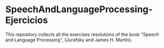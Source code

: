 # SpeechAndLanguageProcessing-Ejercicios

This repository collects all the exercises resolutions of the book "Speech and Language Processing", (Jurafsky and James H. Martin).
